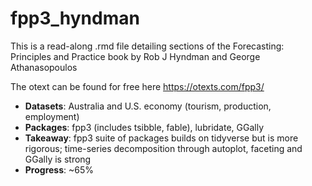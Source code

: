 # fpp3_hyndman
This is a read-along .rmd file detailing sections of the Forecasting: Principles and Practice book by Rob J Hyndman and George Athanasopoulos

The otext can be found for free here https://otexts.com/fpp3/

*   __Datasets__: Australia and U.S. economy (tourism, production, employment)
*   __Packages__: fpp3 (includes tsibble, fable), lubridate, GGally
*   __Takeaway__: fpp3 suite of packages builds on tidyverse but is more rigorous; time-series decomposition through autoplot, faceting and GGally is strong
*   __Progress__: ~65%
